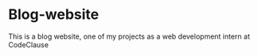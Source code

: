 # Blog-website
This is a blog website, one of my projects as a web development intern at CodeClause
